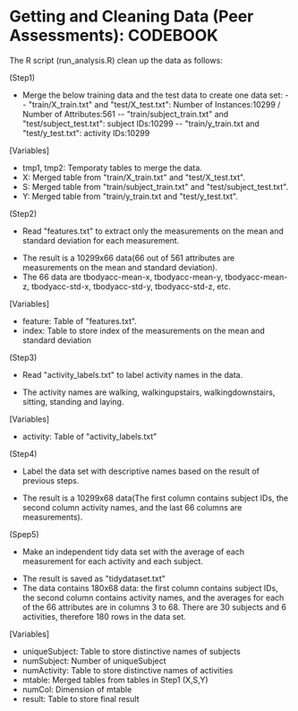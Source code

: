 Getting and Cleaning Data (Peer Assessments): CODEBOOK
============================================

The R script (run_analysis.R) clean up the data as follows:

(Step1)
- Merge the below training data and the test data to create one data set:
--  "train/X_train.txt" and "test/X_test.txt": Number of Instances:10299 / Number of Attributes:561
--  "train/subject_train.txt" and "test/subject_test.txt": subject IDs:10299
--  "train/y_train.txt and "test/y_test.txt": activity IDs:10299

[Variables]
- tmp1, tmp2: Temporaty tables to merge the data.
- X: Merged table from "train/X_train.txt" and "test/X_test.txt".
- S: Merged table from "train/subject_train.txt" and "test/subject_test.txt".
- Y: Merged table from "train/y_train.txt and "test/y_test.txt".

(Step2)
- Read "features.txt" to extract only the measurements on the mean and standard deviation for each measurement.
* The result is a 10299x66 data(66 out of 561 attributes are measurements on the mean and standard deviation).
* The 66 data are tbodyacc-mean-x, tbodyacc-mean-y, tbodyacc-mean-z, tbodyacc-std-x, tbodyacc-std-y, tbodyacc-std-z, etc.

[Variables]
- feature: Table of "features.txt".
- index: Table to store index of the measurements on the mean and standard deviation

(Step3)
- Read "activity_labels.txt" to label activity names in the data.
* The activity names are walking, walkingupstairs, walkingdownstairs, sitting, standing and laying.

[Variables]
- activity: Table of "activity_labels.txt"

(Step4)
- Label the data set with descriptive names based on the result of previous steps.
* The result is a 10299x68 data(The first column contains subject IDs, the second column activity names, and the last 66 columns are measurements).

(Spep5)
- Make an independent tidy data set with the average of each measurement for each activity and each subject.
* The result is saved as "tidydataset.txt"
* The data contains 180x68 data: the first column contains subject IDs, the second column contains activity names, and the averages for each of the 66 attributes are in columns 3 to 68. There are 30 subjects and 6 activities, therefore 180 rows in the data set.

[Variables]
- uniqueSubject: Table to store distinctive names of subjects
- numSubject: Number of uniqueSubject
- numActivity: Table to store distinctive names of activities
- mtable: Merged tables from tables in Step1 (X,S,Y)
- numCol: Dimension of mtable
- result: Table to store final result